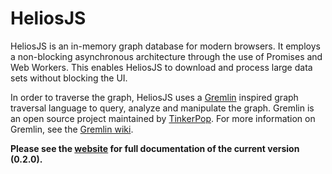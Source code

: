 # HeliosJS  
HeliosJS is an in-memory graph database for modern browsers. It employs a non-blocking asynchronous architecture through the use of Promises and Web Workers. This enables HeliosJS to download and process large data sets without blocking the UI.


In order to traverse the graph, HeliosJS uses a [Gremlin](http://gremlin.tinkerpop.com) inspired graph traversal language to query, analyze and manipulate the graph. Gremlin is an open source project maintained by [TinkerPop](http://tinkerpop.com). For more information on Gremlin, see the [Gremlin wiki](https://github.com/tinkerpop/gremlin/wiki).

__Please see the [website](http://zuudo.github.com/helios.js/) for full documentation of the current version (0.2.0).__
